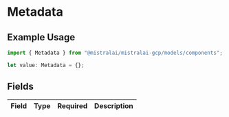 # Metadata

## Example Usage

```typescript
import { Metadata } from "@mistralai/mistralai-gcp/models/components";

let value: Metadata = {};
```

## Fields

| Field       | Type        | Required    | Description |
| ----------- | ----------- | ----------- | ----------- |